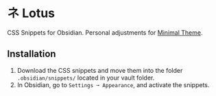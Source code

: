 # ネ Lotus
CSS Snippets for Obsidian. Personal adjustments for [Minimal Theme](https://github.com/kepano/obsidian-minimal).

## Installation

1. Download the CSS snippets and move them into the folder `.obsidian/snippets/` located in your vault folder.
2. In Obsidian, go to `Settings ➞ Appearance`, and activate the snippets.
